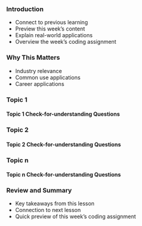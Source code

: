 <!-- h1, h2 already used by CTD Learns -->

### Introduction

- Connect to previous learning  
- Preview this week’s content
- Explain real-world applications
- Overview the week’s coding assignment

### Why This Matters

- Industry relevance
- Common use applications
- Career applications

### Topic 1

#### Topic 1 Check-for-understanding Questions

### Topic 2

#### Topic 2 Check-for-understanding Questions

### Topic n

#### Topic n Check-for-understanding Questions

### Review and Summary

- Key takeaways from this lesson  
- Connection to next lesson
- Quick preview of this week’s coding assignment
